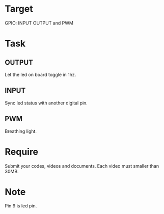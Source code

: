 # Target 
GPIO: INPUT OUTPUT and PWM
# Task
## OUTPUT
Let the led on board toggle in 1hz.
## INPUT
Sync led status with another digital pin.
## PWM
Breathing light.
# Require
Submit your codes, videos and documents. Each video must smaller than 30MB.
# Note
Pin 9 is led pin.